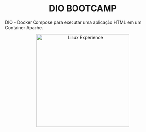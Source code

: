 <div align="center">
<h1  align="center">DIO BOOTCAMP</h1>
</div>

DIO - Docker Compose para executar uma aplicação HTML em um Container Apache.


<div align="center"> <img src="https://hermes.digitalinnovation.one/tracks/606823c2-8a73-4655-947d-d41b991baf12.png" alt="Linux Experience" width="300"> </div> 

<div align="center"> 
